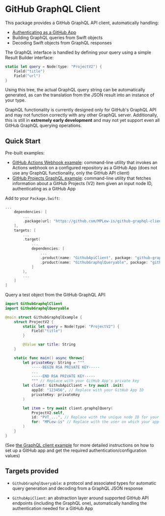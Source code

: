 # GitHub GraphQL Client #

This package provides a GitHub GraphQL API client, automatically handling:
- [Authenticating as a GitHub App](https://docs.github.com/en/developers/apps/building-github-apps/authenticating-with-github-apps#authenticating-as-a-github-app)
- Building GraphQL queries from Swift objects
- Decoding Swift objects from GraphQL responses

The GraphQL interface is handled by defining your query using a simple Result Builder interface:
```swift
static let query = Node(type: "ProjectV2") {
	Field("title")
	Field("url")
}
```

Using this tree, the actual GraphQL query string can be automatically generated, as can the translation from the JSON result into an instance of your type.

GraphQL functionality is currently designed only for GitHub's GraphQL API and may not function correctly with any other GraphQL server.
Additionally, this is still in **extremely early development** and may not yet support even all GitHub GraphQL querying operations.


## Quick Start ##

Pre-built examples:
- [GitHub Actions Webhook example](./Examples/GithubActionsWebhookClient): command-line utility that invokes an Actions webhook on a configured repository as a GitHub App (does not use any GraphQL functionality, only the GitHub API client)
- [GitHub Projects GraphQL example](./Examples/GithubProjectsGraphqlClient): command-line utility that fetches information about a GitHub Projects (V2) item given an input node ID, authenticating as a GitHub App


Add to your `Package.Swift`:
```swift
...
	dependencies: [
		...
		.package(url: "https://github.com/MPLew-is/github-graphql-client", branch: "main"),
	],
	targets: [
		...
		.target(
			...
			dependencies: [
				...
				.product(name: "GithubApiClient", package: "github-graphql-client"),
				.product(name: "GithubGraphqlQueryable", package: "github-graphql-client"),
			]
		),
		...
	]
]
```

Query a test object from the GitHub GraphQL API:
```swift
import GithubGraphqlClient
import GithubGraphqlQueryable

@main struct GithubGraphqlExample {
	struct ProjectV2 {
		static let query = Node(type: "ProjectV2") {
			Field("title")
		}

		@Value var title: String
	}

	static func main() async throws{
		let privateKey: String = """
			-----BEGIN RSA PRIVATE KEY-----
			...
			-----END RSA PRIVATE KEY-----
			""" // Replace with your GitHub App's private key
		let client: GithubApiClient = try await .init(
			appId: "123456", // Replace with your GitHub App ID
			privateKey: privateKey
		)

		let item = try await client.graphqlQuery(
			ProjectV2.self,
			id: "PVT_...", // Replace with the unique node ID for your GitHub Project (V2)
			for: "MPLew-is" // Replace with the user on which your app has been installed)
		)
	}
}
```
(See [the GraphQL client example](./Examples/GithubProjectsGraphqlClient) for more detailed instructions on how to set up a GitHub app and get the required authentication/configuration values)


## Targets provided ##

- `GithubGraphqlQueryable`: a protocol and associated types for automatic query generation and decoding from a GraphQL JSON response

- `GithubApiClient`: an abstraction layer around supported GitHub API endpoints (including the GraphQL one), automatically handling the authentication needed for a GitHub App
